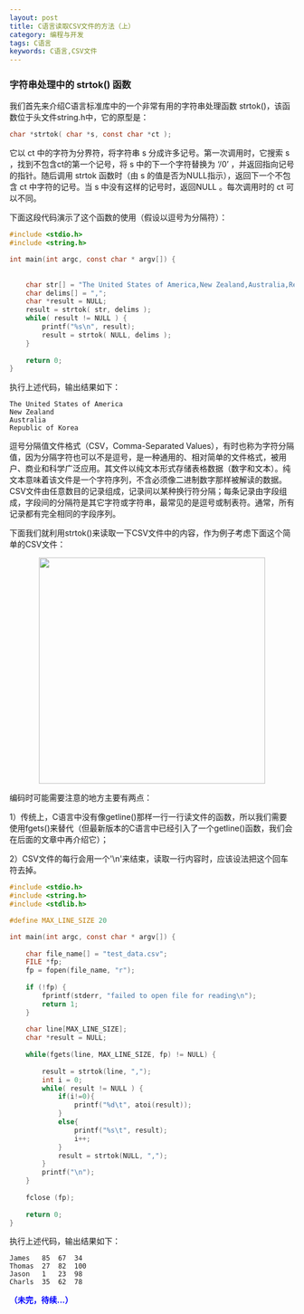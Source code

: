 ```yaml
---
layout: post
title: C语言读取CSV文件的方法（上）
category: 编程与开发
tags: C语言
keywords: C语言,CSV文件
---
```


### 字符串处理中的 strtok() 函数

我们首先来介绍C语言标准库中的一个非常有用的字符串处理函数 strtok()，该函数位于头文件string.h中，它的原型是：

```c
char *strtok( char *s, const char *ct );
```

它以 ct 中的字符为分界符，将字符串 s 分成许多记号。第一次调用时，它搜索 s ，找到不包含ct的第一个记号，将 s 中的下一个字符替换为 ‘/0’ ，并返回指向记号的指针。随后调用 strtok 函数时（由 s 的值是否为NULL指示），返回下一个不包含 ct 中字符的记号。当 s 中没有这样的记号时，返回NULL 。每次调用时的 ct 可以不同。

下面这段代码演示了这个函数的使用（假设以逗号为分隔符）：

```c
#include <stdio.h>
#include <string.h>

int main(int argc, const char * argv[]) {
    
    
    char str[] = "The United States of America,New Zealand,Australia,Republic of Korea";
    char delims[] = ",";
    char *result = NULL;
    result = strtok( str, delims );
    while( result != NULL ) {
        printf("%s\n", result);
        result = strtok( NULL, delims );
    }
    
    return 0;
}
```

执行上述代码，输出结果如下：

```
The United States of America
New Zealand
Australia
Republic of Korea
```

逗号分隔值文件格式（CSV，Comma-Separated Values），有时也称为字符分隔值，因为分隔字符也可以不是逗号，是一种通用的、相对简单的文件格式，被用户、商业和科学广泛应用。其文件以纯文本形式存储表格数据（数字和文本）。纯文本意味着该文件是一个字符序列，不含必须像二进制数字那样被解读的数据。CSV文件由任意数目的记录组成，记录间以某种换行符分隔；每条记录由字段组成，字段间的分隔符是其它字符或字符串，最常见的是逗号或制表符。通常，所有记录都有完全相同的字段序列。

下面我们就利用strtok()来读取一下CSV文件中的内容，作为例子考虑下面这个简单的CSV文件：

<p align="center">
<img src="https://fzuo.github.io/assets/img/shared_lib/csv01.png" width="400">
</p>

编码时可能需要注意的地方主要有两点：

1）传统上，C语言中没有像getline()那样一行一行读文件的函数，所以我们需要使用fgets()来替代（但最新版本的C语言中已经引入了一个getline()函数，我们会在后面的文章中再介绍它）；

2）CSV文件的每行会用一个'\n'来结束，读取一行内容时，应该设法把这个回车符去掉。

```c
#include <stdio.h>
#include <string.h>
#include <stdlib.h>

#define MAX_LINE_SIZE 20

int main(int argc, const char * argv[]) {
    
    char file_name[] = "test_data.csv";
    FILE *fp;
    fp = fopen(file_name, "r");
    
    if (!fp) {
        fprintf(stderr, "failed to open file for reading\n");
        return 1;
    }
    
    char line[MAX_LINE_SIZE];
    char *result = NULL;
    
    while(fgets(line, MAX_LINE_SIZE, fp) != NULL) {
        
        result = strtok(line, ",");
        int i = 0;
        while( result != NULL ) {
            if(i!=0){
                printf("%d\t", atoi(result));
            }
            else{
                printf("%s\t", result);
                i++;
            }
            result = strtok(NULL, ",");
        }
        printf("\n");
    }
    
    fclose (fp);
    
    return 0;
}
```

执行上述代码，输出结果如下：

```
James	85	67	34	
Thomas	27	82	100	
Jason	1	23	98	
Charls	35	62	78
```


<span style="color:blue">**（未完，待续...）**</span>
